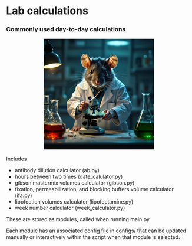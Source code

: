 # Lab calculations
### Commonly used day-to-day calculations


<!-- Centered Image with Specified Width -->
<div style="text-align:center;">
    <img src="images/labrat.jpg" alt="Lab rat image" width="300"/>
</div>


Includes
- antibody dilution calculator (ab.py)
- hours between two times (date_calulator.py)
- gibson mastermix volumes calculator (gibson.py)
- fixation, permeabilization, and blocking buffers volume calculator (ifa.py)
- lipofection volumes calculator (lipofectamine.py)
- week number calculator (week_calculator.py)

These are stored as modules, called when running main.py

Each module has an associated config file in configs/ that can be updated manually or interactively within the script when that module is selected.